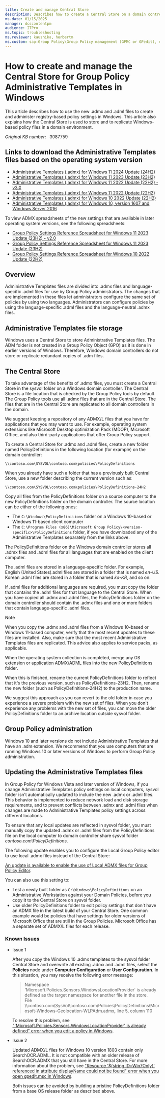 ```yaml
---
title: Create and manage Central Store
description: Describes how to create a Central Store on a domain controller to store and replicate registry-based policies for Windows.
ms.date: 01/15/2025
manager: dcscontentpm
audience: ITPro
ms.topic: troubleshooting
ms.reviewer: kaushika, herbertm
ms.custom: sap:Group Policy\Group Policy management (GPMC or GPedit), csstroubleshoot
---
```

# How to create and manage the Central Store for Group Policy Administrative Templates in Windows

This article describes how to use the new .admx and .adml files to create and administer registry-based policy settings in Windows. This article also explains how the Central Store is used to store and to replicate Windows-based policy files in a domain environment.

_Original KB number:_ &nbsp; 3087759

## Links to download the Administrative Templates files based on the operating system version

- [Administrative Templates (.admx) for Windows 11 2024 Update (24H2)](https://www.microsoft.com/download/details.aspx?id=106254)
- [Administrative Templates (.admx) for Windows 11 2023 Update (23H2)](https://www.microsoft.com/download/details.aspx?id=105667)
- [Administrative Templates (.admx) for Windows 11 2022 Update (22H2) - v3.0](https://www.microsoft.com/download/details.aspx?id=105390)
- [Administrative Templates (.admx) for Windows 11 2022 Update (22H2)](https://www.microsoft.com/download/details.aspx?id=104593)
- [Administrative Templates (.admx) for Windows 10 2022 Update (22H2)](https://www.microsoft.com/download/details.aspx?id=104677) 
- [Administrative Templates (.admx) for Windows 10, version 1607 and Windows Server 2016](https://www.microsoft.com/download/details.aspx?id=53430)

To view ADMX spreadsheets of the new settings that are available in later operating system versions, see the following spreadsheets:

- [Group Policy Settings Reference Spreadsheet for Windows 11 2023 Update (23H2) - v2.0](https://www.microsoft.com/download/details.aspx?id=106067)
- [Group Policy Settings Reference Spreadsheet for Windows 11 2023 Update (23H2)](https://www.microsoft.com/download/details.aspx?id=105668)
- [Group Policy Settings Reference Spreadsheet for Windows 10 2022 Update (22H2)](https://www.microsoft.com/download/details.aspx?id=104678)

## Overview

Administrative Templates files are divided into .admx files and language-specific .adml files for use by Group Policy administrators. The changes that are implemented in these files let administrators configure the same set of policies by using two languages. Administrators can configure policies by using the language-specific .adml files and the language-neutral .admx files.

## Administrative Templates file storage

Windows uses a Central Store to store Administrative Templates files. The ADM folder is not created in a Group Policy Object (GPO) as it is done in earlier versions of Windows. Therefore, Windows domain controllers do not store or replicate redundant copies of .adm files.

## The Central Store

To take advantage of the benefits of .admx files, you must create a Central Store in the sysvol folder on a Windows domain controller. The Central Store is a file location that is checked by the Group Policy tools by default. The Group Policy tools use all .admx files that are in the Central Store. The files that are in the Central Store are replicated to all domain controllers in the domain.

We suggest keeping a repository of any ADMX/L files that you have for applications that you may want to use. For example, operating system extensions like Microsoft Desktop optimization Pack (MDOP), Microsoft Office, and also third-party applications that offer Group Policy support.

To create a Central Store for .admx and .adml files, create a new folder named PolicyDefinitions in the following location (for example) on the domain controller:

`\\contoso.com\SYSVOL\contoso.com\policies\PolicyDefinitions`

When you already have such a folder that has a previously built Central Store, use a new folder describing the current version such as:

`\\contoso.com\SYSVOL\contoso.com\policies\PolicyDefinitions-24H2`

Copy all files from the PolicyDefinitions folder on a source computer to the new PolicyDefinitions folder on the domain controller. The source location can be either of the following ones:

- The `C:\Windows\PolicyDefinitions` folder on a Windows 10-based or Windows 11-based client computer
- The `C:\Program Files (x86)\Microsoft Group Policy\<version-specific>\PolicyDefinitions` folder, if you have downloaded any of the Administrative Templates separately from the links above.

The PolicyDefinitions folder on the Windows domain controller stores all .admx files and .adml files for all languages that are enabled on the client computer.

The .adml files are stored in a language-specific folder. For example, English (United States).adml files are stored in a folder that is named *en-US*. Korean .adml files are stored in a folder that is named *ko-KR*, and so on.

If .adml files for additional languages are required, you must copy the folder that contains the .adml files for that language to the Central Store. When you have copied all .admx and .adml files, the PolicyDefinitions folder on the domain controller should contain the .admx files and one or more folders that contain language-specific .adml files.

> [!NOTE]
> When you copy the .admx and .adml files from a Windows 10-based or Windows 11-based computer, verify that the most recent updates to these files are installed. Also, make sure that the most recent Administrative Templates files are replicated. This advice also applies to service packs, as applicable.

When the operating system collection is completed, merge any OS extension or application ADMX/ADML files into the new PolicyDefinitions folder.

When this is finished, rename the current PolicyDefinitions folder to reflect that it's the previous version, such as PolicyDefinitions-23H2. Then, rename the new folder (such as PolicyDefinitions-24H2) to the production name.

We suggest this approach as you can revert to the old folder in case you experience a severe problem with the new set of files. When you don't experience any problems with the new set of files, you can move the older PolicyDefinitions folder to an archive location outside sysvol folder.

## Group Policy administration

Windows 10 and later versions do not include Administrative Templates that have an .adm extension. We recommend that you use computers that are running Windows 10 or later versions of Windows to perform Group Policy administration.

## Updating the Administrative Templates files

In Group Policy for Windows Vista and later version of Windows, if you change Administrative Templates policy settings on local computers, sysvol folder isn't automatically updated to include the new .admx or .adml files. This behavior is implemented to reduce network load and disk storage requirements, and to prevent conflicts between .admx and .adml files when changes are made to Administrative Templates policy settings across different locations.

To ensure that any local updates are reflected in sysvol folder, you must manually copy the updated .admx or .adml files from the PolicyDefinitions file on the local computer to domain controller share sysvol folder *contoso.com\\PolicyDefinitions*.

The following update enables you to configure the Local Group Policy editor to use local .admx files instead of the Central Store:

[An update is available to enable the use of Local ADMX files for Group Policy Editor](https://support.microsoft.com/help/2917033).

You can also use this setting to:

- Test a newly built folder as `C:\Windows\PolicyDefinitions` on an Administrative Workstation against your Domain Policies, before you copy it to the Central Store on sysvol folder.
- Use older PolicyDefinitions folder to edit policy settings that don't have an ADMX file in the latest build of your Central Store. One common example would be policies that have settings for older versions of Microsoft Office that are still in the Group Policies. Microsoft Office has a separate set of ADMX/L files for each release.

### Known Issues

- Issue 1

  After you copy the Windows 10 .admx templates to the sysvol folder Central Store and overwrite all existing .admx and .adml files, select the **Policies** node under **Computer Configuration** or **User Configuration**. In this situation, you may receive the following error message:
  
  > Namespace 'Microsoft.Policies.Sensors.WindowsLocationProvider' is already defined as the target namespace for another file in the store.  
  > File  
  > \\\\contoso.com\\SysVol\\contoso.com\\Policies\\PolicyDefinitions\\Microsoft-Windows-Geolocation-WLPAdm.admx, line 5, column 110
  
  To resolve this problem, see ["'Microsoft.Policies.Sensors.WindowsLocationProvider' is already defined" error when you edit a policy in Windows](https://support.microsoft.com/help/3077013).
  
- Issue 2

  Updated ADMX/L files for Windows 10 version 1803 contain only SearchOCR.ADML. It is not compatible with an older release of SearchOCR.ADMX that you still have in the Central Store. For more information about the problem, see ["Resource '$(string ID=Win7Only)' referenced in attribute displayName could not be found" error when you open gpedit.msc in Windows](https://support.microsoft.com/help/4292332).
  
  Both issues can be avoided by building a pristine PolicyDefinitions folder from a base OS release folder as described above.
